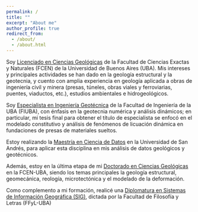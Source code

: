 ```yaml
---
permalink: /
title: ""
excerpt: "About me"
author_profile: true
redirect_from: 
  - /about/
  - /about.html
---
```


Soy [Licenciado en Ciencias Geológicas](https://gl.fcen.uba.ar/lic-geo/) de la Facultad de Ciencias Exactas y Naturales (FCEN) de la Universidad de Buenos Aires (UBA). Mis intereses y principales actividades se han dado en la geología estructural y la geotecnia, y cuento con amplia experiencia en geología aplicada a obras de ingeniería civil y minera (presas, túneles, obras viales y ferroviarias, puentes, viaductos, etc.), estudios ambientales e hidrogeológicos.
  
Soy [Especialista en Ingeniería Geotécnica](https://campusposgrado.fi.uba.ar/course/view.php?id=314) de la Facultad de Ingeniería de la UBA (FIUBA), con énfasis en la geotecnia numérica y análisis dinámicos; en particular, mi tesis final para obtener el título de especialista se enfocó en el modelado constitutivo y análisis de fenómenos de licuación dinámica en fundaciones de presas de materiales sueltos.

Estoy realizando la [Maestría en Ciencia de Datos](https://udesa.edu.ar/departamento-de-matematica-y-ciencias/maestria-en-ciencia-de-datos) en la Universidad de San Andrés, para aplicar esta disciplina en mis análisis de datos geológicos y geotécnicos.

Además, estoy en la última etapa de mi [Doctorado en Ciencias Geológicas](https://gl.fcen.uba.ar/posgrado/) en la FCEN-UBA, siendo los temas principales la geología estructural, geomecánica, reología, microtectónica y el modelado de la deformación. 

Como complemento a mi formación, realicé una [Diplomatura en Sistemas de Información Geográfica (SIG)](http://transferencia.filo.uba.ar/trayectos/diplomatura-de-extensi%C3%B3n-universitaria-en-sistemas-de-informaci%C3%B3n-geogr%C3%A1fica-sig), dictada por la Facultad de Filosofía y Letras (FFyL-UBA)



